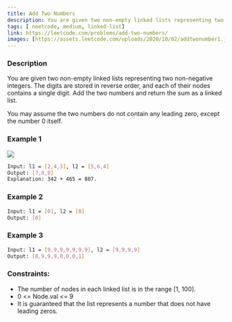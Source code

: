 ```yaml
---
title: Add Two Numbers
description: You are given two non-empty linked lists representing two non-negative integers. The digits are stored in reverse order, and each of their nodes contains a single digit. Add the two numbers and return the sum as a linked list.
tags: [ neetcode, medium, linked-list]
link: https://leetcode.com/problems/add-two-numbers/
images: [https://assets.leetcode.com/uploads/2020/10/02/addtwonumber1.jpg]
---
```


### Description

You are given two non-empty linked lists representing two non-negative integers. The digits are stored in reverse order, and each of their nodes contains a single digit. Add the two numbers and return the sum as a linked list.


You may assume the two numbers do not contain any leading zero, except the number 0 itself.

### Example 1

![](https://assets.leetcode.com/uploads/2020/10/02/addtwonumber1.jpg)

```bash
Input: l1 = [2,4,3], l2 = [5,6,4]
Output: [7,0,8]
Explanation: 342 + 465 = 807.
```

### Example 2

```bash
Input: l1 = [0], l2 = [0]
Output: [0]
```

### Example 3

```bash
Input: l1 = [9,9,9,9,9,9,9], l2 = [9,9,9,9]
Output: [8,9,9,9,0,0,0,1]
```

### Constraints:

- The number of nodes in each linked list is in the range [1, 100]. 
- 0 <= Node.val <= 9 
- It is guaranteed that the list represents a number that does not have leading zeros.
